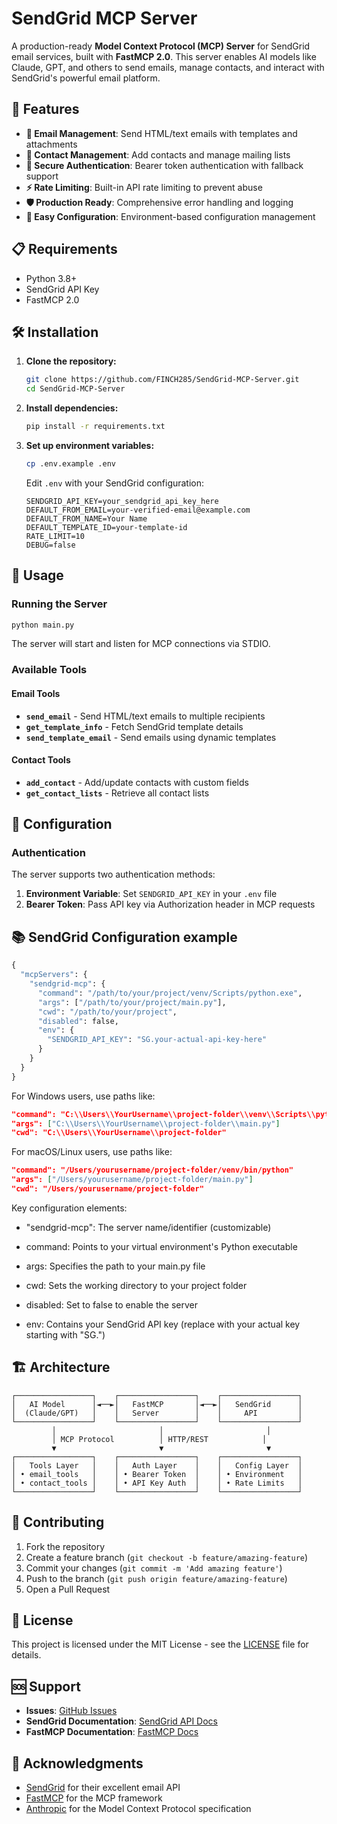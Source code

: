 # SendGrid MCP Server

A production-ready **Model Context Protocol (MCP) Server** for SendGrid email services, built with **FastMCP 2.0**. This server enables AI models like Claude, GPT, and others to send emails, manage contacts, and interact with SendGrid's powerful email platform.

## 🚀 Features

- **📧 Email Management**: Send HTML/text emails with templates and attachments
- **👥 Contact Management**: Add contacts and manage mailing lists
- **🔐 Secure Authentication**: Bearer token authentication with fallback support
- **⚡ Rate Limiting**: Built-in API rate limiting to prevent abuse
- **🛡️ Production Ready**: Comprehensive error handling and logging
- **🔧 Easy Configuration**: Environment-based configuration management

## 📋 Requirements

- Python 3.8+
- SendGrid API Key
- FastMCP 2.0

## 🛠️ Installation

1. **Clone the repository:**
   ```bash
   git clone https://github.com/FINCH285/SendGrid-MCP-Server.git
   cd SendGrid-MCP-Server
   ```

2. **Install dependencies:**
   ```bash
   pip install -r requirements.txt
   ```

3. **Set up environment variables:**
   ```bash
   cp .env.example .env
   ```
   
   Edit `.env` with your SendGrid configuration:
   ```env
   SENDGRID_API_KEY=your_sendgrid_api_key_here
   DEFAULT_FROM_EMAIL=your-verified-email@example.com
   DEFAULT_FROM_NAME=Your Name
   DEFAULT_TEMPLATE_ID=your-template-id
   RATE_LIMIT=10
   DEBUG=false
   ```

## 🚀 Usage

### Running the Server

```bash
python main.py
```

The server will start and listen for MCP connections via STDIO.

### Available Tools

#### Email Tools
- **`send_email`** - Send HTML/text emails to multiple recipients
- **`get_template_info`** - Fetch SendGrid template details
- **`send_template_email`** - Send emails using dynamic templates

#### Contact Tools
- **`add_contact`** - Add/update contacts with custom fields
- **`get_contact_lists`** - Retrieve all contact lists

## 🔧 Configuration

### Authentication

The server supports two authentication methods:

1. **Environment Variable**: Set `SENDGRID_API_KEY` in your `.env` file
2. **Bearer Token**: Pass API key via Authorization header in MCP requests

## 📚 SendGrid Configuration example

```python
{
  "mcpServers": {
    "sendgrid-mcp": {
      "command": "/path/to/your/project/venv/Scripts/python.exe",
      "args": ["/path/to/your/project/main.py"],
      "cwd": "/path/to/your/project",
      "disabled": false,
      "env": {
        "SENDGRID_API_KEY": "SG.your-actual-api-key-here"
      }
    }
  }
}
```
For Windows users, use paths like:

```json
"command": "C:\\Users\\YourUsername\\project-folder\\venv\\Scripts\\python.exe"
"args": ["C:\\Users\\YourUsername\\project-folder\\main.py"]  
"cwd": "C:\\Users\\YourUsername\\project-folder"
```
For macOS/Linux users, use paths like:

```json
"command": "/Users/yourusername/project-folder/venv/bin/python"
"args": ["/Users/yourusername/project-folder/main.py"]
"cwd": "/Users/yourusername/project-folder"
```
Key configuration elements:

- "sendgrid-mcp": The server name/identifier (customizable)

- command: Points to your virtual environment's Python executable

- args: Specifies the path to your main.py file

- cwd: Sets the working directory to your project folder

- disabled: Set to false to enable the server

- env: Contains your SendGrid API key (replace with your actual key starting with "SG.")

## 🏗️ Architecture

```
┌─────────────────┐    ┌─────────────────┐    ┌─────────────────┐
│   AI Model      │◄──►│   FastMCP       │◄──►│   SendGrid      │
│  (Claude/GPT)   │    │   Server        │    │     API         │
└─────────────────┘    └─────────────────┘    └─────────────────┘
         │                       │                       │
         │ MCP Protocol          │ HTTP/REST            │
         ▼                       ▼                       ▼
┌─────────────────┐    ┌─────────────────┐    ┌─────────────────┐
│   Tools Layer   │    │   Auth Layer    │    │   Config Layer  │
│ • email_tools   │    │ • Bearer Token  │    │ • Environment   │
│ • contact_tools │    │ • API Key Auth  │    │ • Rate Limits   │
└─────────────────┘    └─────────────────┘    └─────────────────┘
```

## 🤝 Contributing

1. Fork the repository
2. Create a feature branch (`git checkout -b feature/amazing-feature`)
3. Commit your changes (`git commit -m 'Add amazing feature'`)
4. Push to the branch (`git push origin feature/amazing-feature`)
5. Open a Pull Request

## 📄 License

This project is licensed under the MIT License - see the [LICENSE](LICENSE) file for details.

## 🆘 Support

- **Issues**: [GitHub Issues](https://github.com/FINCH285/SendGrid-MCP-Server/issues)
- **SendGrid Documentation**: [SendGrid API Docs](https://docs.sendgrid.com/)
- **FastMCP Documentation**: [FastMCP Docs](https://github.com/jlowin/fastmcp)

## 🙏 Acknowledgments

- [SendGrid](https://sendgrid.com/) for their excellent email API
- [FastMCP](https://github.com/jlowin/fastmcp) for the MCP framework
- [Anthropic](https://anthropic.com/) for the Model Context Protocol specification
